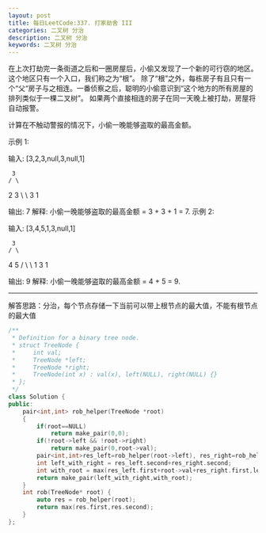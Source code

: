 ```yaml
---
layout: post
title: 每日LeetCode:337. 打家劫舍 III
categories: 二叉树 分治
description: 二叉树 分治
keywords: 二叉树 分治
---
```


在上次打劫完一条街道之后和一圈房屋后，小偷又发现了一个新的可行窃的地区。这个地区只有一个入口，我们称之为“根”。 除了“根”之外，每栋房子有且只有一个“父“房子与之相连。一番侦察之后，聪明的小偷意识到“这个地方的所有房屋的排列类似于一棵二叉树”。 如果两个直接相连的房子在同一天晚上被打劫，房屋将自动报警。

计算在不触动警报的情况下，小偷一晚能够盗取的最高金额。

示例 1:

输入: [3,2,3,null,3,null,1]

     3
    / \
   2   3
    \   \ 
     3   1

输出: 7 
解释: 小偷一晚能够盗取的最高金额 = 3 + 3 + 1 = 7.
示例 2:

输入: [3,4,5,1,3,null,1]

     3
    / \
   4   5
  / \   \ 
 1   3   1

输出: 9
解释: 小偷一晚能够盗取的最高金额 = 4 + 5 = 9.



------

解答思路：分治，每个节点存储一下当前可以带上根节点的最大值，不能有根节点的最大值

```c++
/**
 * Definition for a binary tree node.
 * struct TreeNode {
 *     int val;
 *     TreeNode *left;
 *     TreeNode *right;
 *     TreeNode(int x) : val(x), left(NULL), right(NULL) {}
 * };
 */
class Solution {
public:
    pair<int,int> rob_helper(TreeNode *root)
    {
        if(root==NULL)
            return make_pair(0,0);
        if(!root->left && !root->right)
            return make_pair(0,root->val);
        pair<int,int>res_left=rob_helper(root->left), res_right=rob_helper(root->right);
        int left_with_right = res_left.second+res_right.second;
        int with_root = max(res_left.first+root->val+res_right.first,left_with_right);
        return make_pair(left_with_right,with_root);
    }
    int rob(TreeNode* root) {
        auto res = rob_helper(root);
        return max(res.first,res.second);  
    }
};
```

